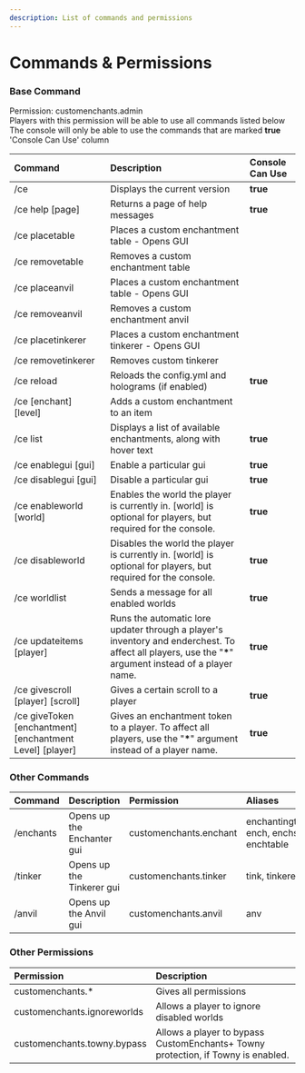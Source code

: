 ```yaml
---
description: List of commands and permissions
---
```


# Commands & Permissions

### Base Command

Permission: customenchants.admin  
Players with this permission will be able to use all commands listed below  
The console will only be able to use  the commands that are marked **true** 'Console Can Use' column

| **Command** | **Description** | Console Can Use |
| :--- | :--- | :--- |
| /ce | Displays the current version | **true** |
| /ce help \[page\] | Returns a page of help messages | **true** |
| /ce placetable | Places a custom enchantment table - Opens GUI |  |
| /ce removetable | Removes a custom enchantment table |  |
| /ce placeanvil | Places a custom enchantment table - Opens GUI |  |
| /ce removeanvil | Removes a custom enchantment anvil |  |
| /ce placetinkerer | Places a custom enchantment tinkerer - Opens GUI |  |
| /ce removetinkerer | Removes custom tinkerer |  |
| /ce reload | Reloads the config.yml and holograms \(if enabled\) | **true** |
| /ce \[enchant\] \[level\] | Adds a custom enchantment to an item |  |
| /ce list | Displays a list of available enchantments, along with hover text | **true** |
| /ce enablegui \[gui\] | Enable a particular gui | **true** |
| /ce disablegui \[gui\] | Disable a particular gui | **true** |
| /ce enableworld \[world\] | Enables the world the player is currently in. \[world\] is optional for players, but required for the console. | **true** |
| /ce disableworld | Disables the world the player is currently in. \[world\] is optional for players, but required for the console. | **true** |
| /ce worldlist | Sends a message for all enabled worlds | **true** |
| /ce updateitems \[player\] | Runs the automatic lore updater through a player's inventory and enderchest. To affect all players, use the "**\***" argument instead of a player name. | **true** |
| /ce givescroll \[player\] \[scroll\] | Gives a certain scroll to a player | **true** |
| /ce giveToken \[enchantment\] \[enchantment Level\] \[player\] | Gives an enchantment token to a player. To affect all players, use the "**\***" argument instead of a player name. | **true** |

### Other Commands

| Command | Description | Permission | Aliases |
| :--- | :--- | :--- | :--- |
| /enchants | Opens up the Enchanter gui | customenchants.enchant | enchantingtable, ench, enchs, enchtable |
| /tinker | Opens up the Tinkerer gui | customenchants.tinker | tink, tinkerer |
| /anvil | Opens up the Anvil gui | customenchants.anvil | anv |

### Other Permissions

| Permission | Description |
| :--- | :--- |
| customenchants.\* | Gives all permissions |
| customenchants.ignoreworlds | Allows a player to ignore disabled worlds |
| customenchants.towny.bypass | Allows a player to bypass CustomEnchants+ Towny protection, if Towny is enabled. |

